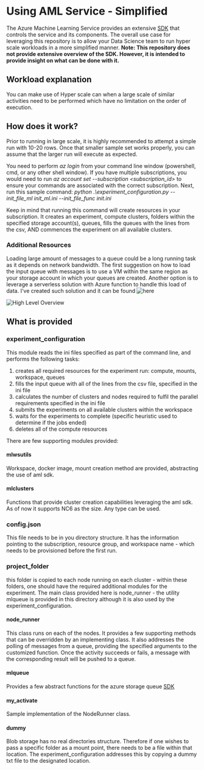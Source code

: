 # Using AML Service - Simplified
The Azure Machine Learning Service provides an extensive [SDK](https://aka.ms/aml-sdk) that controls the service and its components.
The overall use case for leveraging this repository is to allow your Data Science team to run hyper scale workloads in a more simplified manner. 
**Note: This repository does not provide extensive overview of the SDK.  However, it is intended to provide insight on what can be done with it.**

## Workload explanation
You can make use of Hyper scale can when a large scale of similar activities need to be performed which have no limitation on the order of execution. 

## How does it work?
Prior to running in large scale, it is highly recommended to attempt a simple run with 10-20 rows. Once that smaller sample set works properly, you can assume that the larger run will execute as expected.

You need to perform *az login* from your command line window (powershell, cmd, or any other shell window). If you have multiple subscriptions, you would need to run *az account set --subscription <subscription_id>* to ensure your commands are associated with the correct subscription. 
Next, run this sample command:
*python .\experiment_configuration.py --init_file_ml init_ml.ini --init_file_func init.ini*

Keep in mind that running this command will create resources in your subscription. It creates an experiment, compute clusters, folders within the specified storage account(s), queues, fills the queues with the lines from the csv, AND commences the experiment on all available clusters. 

### Additional Resources
Loading large amount of messages to a queue could be a long running task as it depends on network bandwidth. The first suggestion on how to load the input queue with messages is to use a VM within the same region as your storage account in which your queues are created.
Another option is to leverage a serverless solution with Azure function to handle this load of data.
I've created such solution and it can be found ![here](https://github.com/yodobrin/csv2q)

![High Level Overview](https://user-images.githubusercontent.com/37622785/57983123-fc4a1380-7a56-11e9-8bd9-3f97a68fc025.png)


## What is provided

### experiment_configuration
This module reads the ini files specified as part of the command line, and performs the following tasks:
1. creates all required resources for the experiment run: compute, mounts, workspace, queues
2. fills the input queue with all of the lines from the csv file, specified in the ini file
3. calculates the number of clusters and nodes required to fulfil the parallel requirements specified in the ini file
4. submits the experiments on all available clusters within the workspace
5. waits for the experiments to complete (specific heuristic used to determine if the jobs ended)
6. deletes all of the compute resources

There are few supporting modules provided:

#### mlwsutils
Workspace, docker image, mount creation method are provided, abstracting the use of aml sdk.

#### mlclusters
Functions that provide cluster creation capabilities leveraging the aml sdk. As of now it supports NC6 as the size.  Any type can be used.

### config.json
This file needs to be in you directory structure. It has the information pointing to the subscription, resource group, and workspace name - which needs to be provisioned before the first run.

### project_folder
this folder is copied to each node running on each cluster - within these folders, one should have the required additional modules for the experiment.
The main class provided here is node_runner - the utility mlqueue is provided in this directory although it is also used by the experiment_configuration.

#### node_runner
This class runs on each of the nodes. It provides a few supporting methods that can be overridden by an implementing class. 
It also addresses the polling of messages from a queue, providing the specified arguments to the customized function. Once the activity succeeds or fails, a message with the corresponding result will be pushed to a queue.

#### mlqueue
Provides a few abstract functions for the azure storage queue [SDK](https://azure-storage.readthedocs.io/)

#### my_activate
Sample implementation of the NodeRunner class. 

#### dummy
Blob storage has no real directories structure. Therefore if one wishes to pass a specific folder as a mount point, there needs to be a file within that location.  The experiment_configuration addresses this by copying a dummy txt file to the designated location. 
